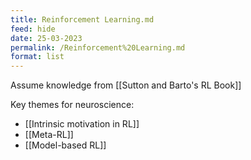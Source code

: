 ```yaml
---
title: Reinforcement Learning.md
feed: hide
date: 25-03-2023
permalink: /Reinforcement%20Learning.md
format: list
---
```



Assume knowledge from [[Sutton and Barto's RL Book]]

Key themes for neuroscience:
- [[Intrinsic motivation in RL]]
- [[Meta-RL]]
- [[Model-based RL]]